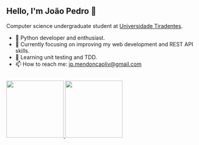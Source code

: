 ## Hello, I'm João Pedro 👋

Computer science undergraduate student at <a href="https://www.unit.br">Universidade Tiradentes</a>. 
- :snake: Python developer and enthusiast.
- 🔭 Currently focusing on improving my web development and REST API skills.
- 🌱 Learning unit testing and TDD.
- 📫 How to reach me: jp.mendoncaoliv@gmail.com
##

<div float="left">
  <a href="https://github.com/JP-Mendonca">
  <img height="150em" src="https://github-readme-stats.vercel.app/api?username=JP-Mendonca&show_icons=true&theme=tokyonight&include_all_commits=true&count_private=true"/>
  <img height="150em" src="https://github-readme-stats.vercel.app/api/top-langs/?username=JP-Mendonca&layout=compact&langs_count=7&theme=tokyonight"/>
</div>

##
  

